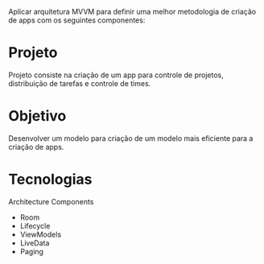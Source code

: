 Aplicar arquitetura MVVM para definir uma melhor metodologia de criação de apps com os seguintes componentes:


# Projeto
Projeto consiste na criação de um app para controle de projetos, distribuição de tarefas e controle de times.

# Objetivo
Desenvolver um modelo para criação de um modelo mais eficiente para a criação de apps.

# Tecnologias
Architecture Components
- Room
- Lifecycle
- ViewModels
- LiveData
- Paging
